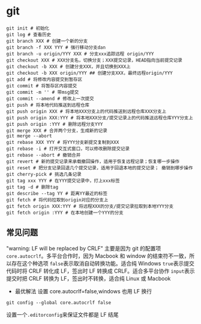 # git

```shell
git init # 初始化
git log # 查看历史
git branch XXX # 创建一个新的分支
git branch -f XXX YYY # 强行移动分支dan
git branch -u origin/YYY XXX # 分支xxx追踪远程 origin/YYY
git checkout XXX # XXX分支名，切换分支；XXX提交记录，HEAD指向当前提交记录
git checkout -b XXX # 创建分支XXX，并且切换到XXX上
git checkout -b XXX origin/YYY ## 创建分支XXX，最终远程origin/YYY
git add # 将修改内容提交到暂存区
git commit # 将暂存区内容提交
git commit -m '' # 带msg提交
git commit --amend # 修改上一次提交
git push # 将本地代码推送到远程仓库
git push origin XXX # 将本地XXX分支上的代码推送到远程仓库XXX分支上
git push origin XXX:YYY # 将本地XXX分支/提交记录上的代码推送远程仓库YYY分支上
git push origin :YYY # 删除远程分支YYY
git merge XXX # 合并两个分支，生成新的记录
git merge --abort
git rebase XXX YYY # 将YYY分支新提交复制到XXX
git rebase -i # 打开交互式窗口，可以修改删除提交记录
git rebase --abort # 撤销合并
git revert # 新的提交记录来承载撤回操作，适用于恢复远程记录；恢复哪一步操作
git reset # 把分支记录回退几个提交记录，适用于回退本地的提交记录； 撤销到哪步操作
git cherry-pick # 挑选几条记录
git tag xxx YYY # 在YYY提交记录中，打上xxx标签
git tag -d # 删除tag
git describe --tag YY # 距离YY最近的标签
git fetch # 将代码拉取到origin对应的分支上
git fetch origin XXX:YYY # 将远程XXX的分支/提交记录拉取到本地YYY分支
git fetch origin :YYY # 在本地创建一个YYY的分支
```

## 常见问题

"warning: LF will be replaced by CRLF"
主要是因为 git 的配置项`core.autocrlf`。多平台合作时，因为 Macbook 和 window 的结束符不一致，所以存在这个种选项
`false`表示取消自动转换功能。适合纯 Windows
`true`表示提交代码时将 CRLF 转化成 LF，签出时 LF 转换成 CRLF。适合多平台协作
`input`表示提交时把 CRLF 转换为 LF，签出时不转换，适合纯 Linux 或 Macbook

- 最优解法
  设置 core.autocrlf=false,windows 也用 LF 换行

```shell
git config --global core.autocrlf false
```

设置一个`.editorconfig`来保证文件都是 LF 结尾
